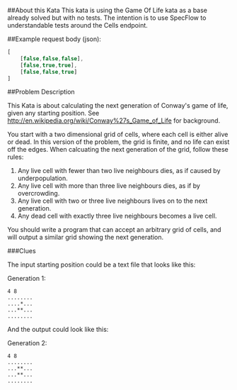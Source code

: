 ##About this Kata
This kata is using the Game Of Life kata as a base already solved but with no tests. The intention is to use SpecFlow to understandable tests around the Cells endpoint. 


##Example request body (json):

```JavaScript
[
	[false,false,false],
	[false,true,true],
	[false,false,true]
]
```

##Problem Description

This Kata is about calculating the next generation of Conway's game of life, given any starting position. See http://en.wikipedia.org/wiki/Conway%27s_Game_of_Life for background.

You start with a two dimensional grid of cells, where each cell is either alive or dead. In this version of the problem, the grid is finite, and no life can exist off the edges. When calcuating the next generation of the grid, follow these rules:

   1. Any live cell with fewer than two live neighbours dies, as if caused by underpopulation.
   2. Any live cell with more than three live neighbours dies, as if by overcrowding.
   3. Any live cell with two or three live neighbours lives on to the next generation.
   4. Any dead cell with exactly three live neighbours becomes a live cell.

You should write a program that can accept an arbitrary grid of cells, and will output a similar grid showing the next generation.

###Clues

The input starting position could be a text file that looks like this:

Generation 1:

    4 8
    ........
    ....*...
    ...**...
    ........

And the output could look like this:

Generation 2:

    4 8
    ........
    ...**...
    ...**...
    ........
